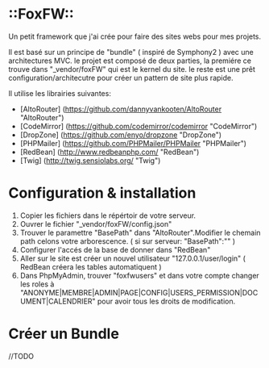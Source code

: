 # ::FoxFW::
Un petit framework que j'ai crée pour faire des sites webs pour mes projets.

Il est basé sur un principe de "bundle" ( inspiré de Symphony2 ) avec une architectures MVC.
le projet est composé de deux parties, la premiére ce trouve dans "_vendor/foxFW" qui est le kernel du site.
le reste est une prêt configuration/architecutre pour créer un pattern de site plus rapide.

Il utilise les librairies suivantes:
- [AltoRouter] (https://github.com/dannyvankooten/AltoRouter "AltoRouter")
- [CodeMirror] (https://github.com/codemirror/codemirror "CodeMirror")
- [DropZone] (https://github.com/enyo/dropzone "DropZone")
- [PHPMailer] (https://github.com/PHPMailer/PHPMailer "PHPMailer")
- [RedBean] (http://www.redbeanphp.com/ "RedBean")
- [Twig] (http://twig.sensiolabs.org/ "Twig")

# Configuration & installation

1. Copier les fichiers dans le répértoir de votre serveur.
2. Ouvrer le fichier "_vendor/foxFW/config.json"
3. Trouver le paramettre "BasePath" dans "AltoRouter".Modifier le chemain path celons votre arborescence. ( si sur serveur: "BasePath":"" )
4. Configurer l'accés de la base de donner dans "RedBean"
5. Aller sur le site est créer un nouvel utilisateur "127.0.0.1/user/login" ( RedBean créera les tables automatiquent )
6. Dans PhpMyAdmin, trouver "foxfwusers" et dans votre compte changer les roles à "ANONYME|MEMBRE|ADMIN|PAGE|CONFIG|USERS_PERMISSION|DOCUMENT|CALENDRIER" pour avoir tous les droits de modification.


# Créer un Bundle

//TODO
